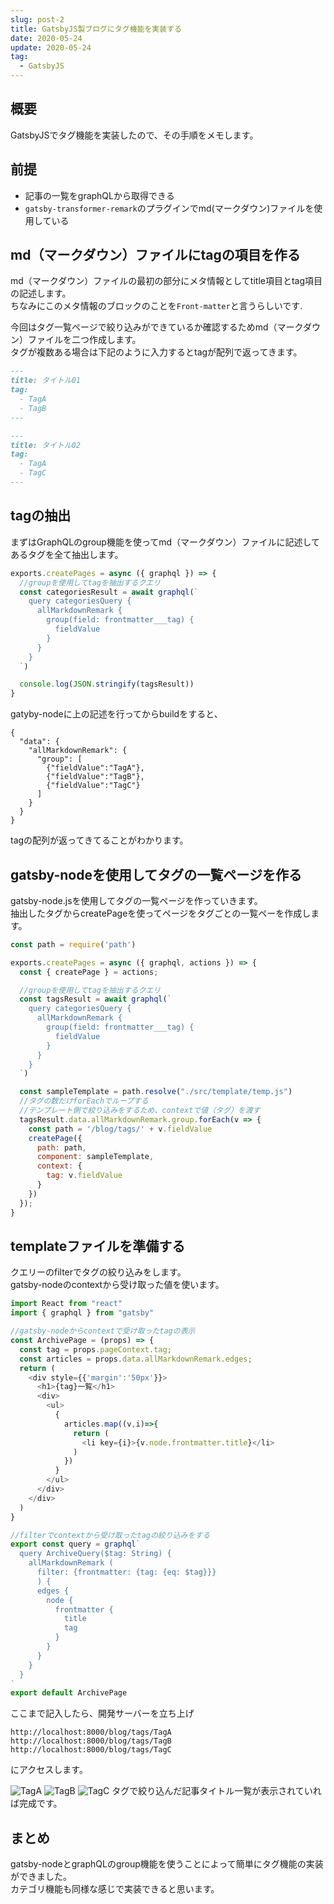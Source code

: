 ```yaml
---
slug: post-2
title: GatsbyJS製ブログにタグ機能を実装する
date: 2020-05-24
update: 2020-05-24
tag:
  - GatsbyJS
---
```


## 概要
GatsbyJSでタグ機能を実装したので、その手順をメモします。

## 前提
- 記事の一覧をgraphQLから取得できる
- `gatsby-transformer-remark`のプラグインでmd(マークダウン)ファイルを使用している

## md（マークダウン）ファイルにtagの項目を作る
md（マークダウン）ファイルの最初の部分にメタ情報としてtitle項目とtag項目の記述します。  
ちなみにこのメタ情報のブロックのことを`Front-matter`と言うらしいです.  

今回はタグ一覧ページで絞り込みができているか確認するためmd（マークダウン）ファイルを二つ作成します。  
タグが複数ある場合は下記のように入力するとtagが配列で返ってきます。

```yaml:title=index.md
---
title: タイトル01
tag:
  - TagA
  - TagB
---
```

```yaml:title=index2.md
---
title: タイトル02
tag:
  - TagA
  - TagC
---
```

## tagの抽出
まずはGraphQLのgroup機能を使ってmd（マークダウン）ファイルに記述してあるタグを全て抽出します。

```js:title=gatsby-node.js
exports.createPages = async ({ graphql }) => {
  //groupを使用してtagを抽出するクエリ
  const categoriesResult = await graphql(`
    query categoriesQuery {
      allMarkdownRemark {
        group(field: frontmatter___tag) {
          fieldValue
        }
      }
    }
  `)

  console.log(JSON.stringify(tagsResult))
}
```

gatyby-nodeに上の記述を行ってからbuildをすると、

```json:title=shell
{
  "data": {
    "allMarkdownRemark": {
      "group": [
        {"fieldValue":"TagA"},
        {"fieldValue":"TagB"},
        {"fieldValue":"TagC"}
      ]
    }
  }
}
```

tagの配列が返ってきてることがわかります。

## gatsby-nodeを使用してタグの一覧ページを作る
gatsby-node.jsを使用してタグの一覧ページを作っていきます。  
抽出したタグからcreatePageを使ってページをタグごとの一覧ペーを作成します。

```js:title=gatsby-node.js
const path = require('path')

exports.createPages = async ({ graphql, actions }) => {
  const { createPage } = actions;

  //groupを使用してtagを抽出するクエリ
  const tagsResult = await graphql(`
    query categoriesQuery {
      allMarkdownRemark {
        group(field: frontmatter___tag) {
          fieldValue
        }
      }
    }
  `)

  const sampleTemplate = path.resolve("./src/template/temp.js")
  //タグの数だけforEachでループする
  //テンプレート側で絞り込みをするため、contextで値（タグ）を渡す
  tagsResult.data.allMarkdownRemark.group.forEach(v => {
    const path = '/blog/tags/' + v.fieldValue
    createPage({
      path: path,
      component: sampleTemplate,
      context: {
        tag: v.fieldValue
      }
    })
  });
}
```

## templateファイルを準備する
クエリーのfilterでタグの絞り込みをします。  
gatsby-nodeのcontextから受け取った値を使います。

```js:title=/src/tempalte/temp.js
import React from "react"
import { graphql } from "gatsby"

//gatsby-nodeからcontextで受け取ったtagの表示
const ArchivePage = (props) => {
  const tag = props.pageContext.tag;
  const articles = props.data.allMarkdownRemark.edges;
  return (
    <div style={{'margin':'50px'}}>
      <h1>{tag}一覧</h1>
      <div>
        <ul>
          {
            articles.map((v,i)=>{
              return (
                <li key={i}>{v.node.frontmatter.title}</li>
              )
            })
          }
        </ul>
      </div>
    </div>
  )
}

//filterでcontextから受け取ったtagの絞り込みをする
export const query = graphql`
  query ArchiveQuery($tag: String) {
    allMarkdownRemark (
      filter: {frontmatter: {tag: {eq: $tag}}}
      ) {
      edges {
        node {
          frontmatter {
            title
            tag
          }
        }
      }
    }
  }
`
export default ArchivePage
```

ここまで記入したら、開発サーバーを立ち上げ  

`http://localhost:8000/blog/tags/TagA`  
`http://localhost:8000/blog/tags/TagB`  
`http://localhost:8000/blog/tags/TagC`  

にアクセスします。  

![TagA](img-1.png)
![TagB](img-2.png)
![TagC](img-3.png)
タグで絞り込んだ記事タイトル一覧が表示されていれば完成です。

## まとめ
gatsby-nodeとgraphQLのgroup機能を使うことによって簡単にタグ機能の実装ができました。  
カテゴリ機能も同様な感じで実装できると思います。